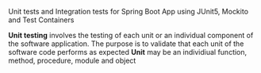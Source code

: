Unit tests and Integration tests for Spring Boot App using JUnit5, Mockito and Test Containers

**Unit testing** involves the testing of each unit or an individual component of the software application.
The purpose is to validate that each unit of the software code performs as expected
**Unit** may be an individiual function, method, procedure, module and object
